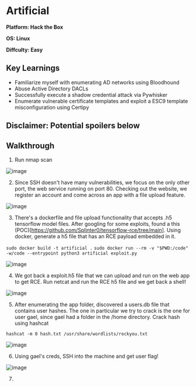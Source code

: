 # Artificial

**Platform: Hack the Box**

**OS: Linux**

**Diffculty: Easy**


## Key Learnings

- Familiarize myself with enumerating AD networks using Bloodhound
- Abuse Active Directory DACLs 
- Successfully execute a shadow credential attack via Pywhisker
- Enumerate vulnerable certificate templates and exploit a ESC9 template misconfiguration using Certipy


## **Disclaimer: Potential spoilers below**


## Walkthrough

1. Run nmap scan

![image](https://github.com/user-attachments/assets/5d57053c-f6a5-4bf4-bfc6-0a00a89e4c0a)

2. Since SSH doesn't have many vulnerabilities, we focus on the only other port, the web service running on port 80. Checking out the website, we register an account and come across an app with a file upload feature.

![image](https://github.com/user-attachments/assets/2952513a-46b4-48ed-8945-d01ba04d0e8e)

3. There's a dockerfile and file upload functionality that accepts .h5 tensorflow model files. After googling for some exploits, found a this (POC)[https://github.com/Splinter0/tensorflow-rce/tree/main]. Using docker, generate a h5 file that has an RCE payload embedded in it.

`sudo docker build -t artificial .`
`sudo docker run --rm -v "$PWD:/code" -w/code --entrypoint python3 artificial exploit.py`

![image](https://github.com/user-attachments/assets/51ea9576-fbc5-4904-9a98-61deaaa1509e)

4. We got back a exploit.h5 file that we can upload and run on the web app to get RCE. Run netcat and run the RCE h5 file and we get back a shell!

![image](https://github.com/user-attachments/assets/1786e142-af25-424b-8b7d-b8fd735ee259)

5. After enumerating the app folder, discovered a users.db file that contains user hashes. The one in particular we try to crack is the one for user gael, since gael had a folder in the /home directory. Crack hash using hashcat

`hashcat -m 0 hash.txt /usr/share/wordlists/rockyou.txt`

![image](https://github.com/user-attachments/assets/74aa26db-1f51-467a-b35c-41537d87fbfd)

6. Using gael's creds, SSH into the machine and get user flag!

![image](https://github.com/user-attachments/assets/bd212cde-9674-47af-bbbb-80d52265bab7)

7. 




